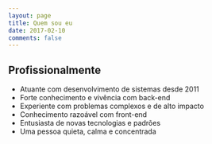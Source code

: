 ```yaml
---
layout: page
title: Quem sou eu
date: 2017-02-10
comments: false
---
```

    
## Profissionalmente
* Atuante com desenvolvimento de sistemas desde 2011
* Forte conhecimento e vivência com back-end
* Experiente com problemas complexos e de alto impacto
* Conhecimento razoável com front-end
* Entusiasta de novas tecnologias e padrões
* Uma pessoa quieta, calma e concentrada
